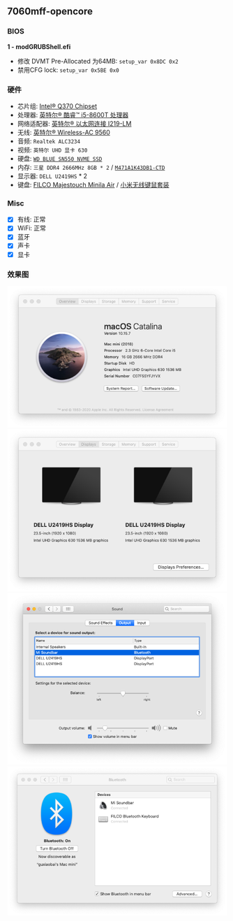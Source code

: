 ## 7060mff-opencore


### BIOS

**1 - modGRUBShell.efi**

* 修改 DVMT Pre-Allocated 为64MB: `setup_var 0x8DC 0x2`
* 禁用CFG lock: `setup_var 0x5BE 0x0`

### 硬件

* 芯片组: [Intel® Q370 Chipset](https://ark.intel.com/content/www/cn/zh/ark/products/133282/intel-q370-chipset.html)
* 处理器: [英特尔® 酷睿™ i5-8600T 处理器](https://ark.intel.com/content/www/cn/zh/ark/products/129938/intel-core-i5-8600t-processor-9m-cache-up-to-3-70-ghz.html)
* 网络适配器: [英特尔® 以太网连接 I219-LM](https://ark.intel.com/content/www/cn/zh/ark/products/82185/intel-ethernet-connection-i219-lm.html)
* 无线: [英特尔® Wireless-AC 9560](https://ark.intel.com/content/www/cn/zh/ark/products/99446/intel-wireless-ac-9560.html)
* 音频: `Realtek ALC3234`
* 视频: `英特尔 UHD 显卡 630`
* 硬盘: [`WD BLUE SN550 NVME SSD`](https://support-cn.wd.com/app/products/product-detail/p/1555)
* 内存: `三星 DDR4 2666MHz 8GB * 2` / [`M471A1K43DB1-CTD`](https://www.samsung.com/semiconductor/cn/dram/module/M471A1K43DB1-CTD/)
* 显示器: `DELL U2419HS` * 2
* 键盘:  [FILCO Majestouch Minila Air](https://www.diatec.co.jp/en/det.php?prod_c=1470) / [小米无线键鼠套装](https://www.mi.com/buy/detail?product_id=11418)



### Misc

* [x] 有线: 正常
* [x] WiFi: 正常
* [x] 蓝牙
* [x] 声卡
* [x] 显卡

### 效果图

<img src="./docs/overview.png">
<img src="./docs/displays.png">
<img src="./docs/sound.png">
<img src="./docs/bluetooth.png">
